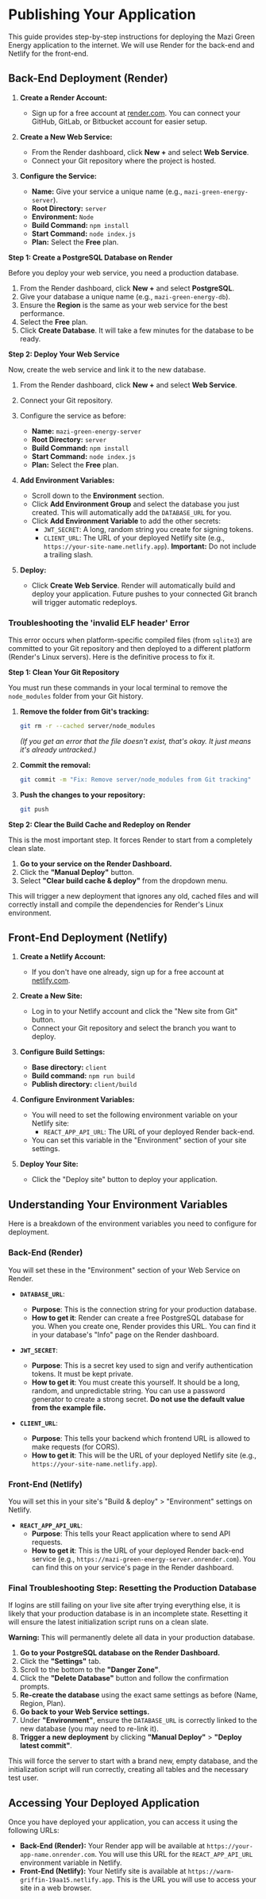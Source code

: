 # Publishing Your Application

This guide provides step-by-step instructions for deploying the Mazi Green Energy application to the internet. We will use Render for the back-end and Netlify for the front-end.

## Back-End Deployment (Render)

1.  **Create a Render Account:**
    *   Sign up for a free account at [render.com](https://render.com/). You can connect your GitHub, GitLab, or Bitbucket account for easier setup.

2.  **Create a New Web Service:**
    *   From the Render dashboard, click **New +** and select **Web Service**.
    *   Connect your Git repository where the project is hosted.

3.  **Configure the Service:**
    *   **Name:** Give your service a unique name (e.g., `mazi-green-energy-server`).
    *   **Root Directory:** `server`
    *   **Environment:** `Node`
    *   **Build Command:** `npm install`
    *   **Start Command:** `node index.js`
    *   **Plan:** Select the **Free** plan.

**Step 1: Create a PostgreSQL Database on Render**

Before you deploy your web service, you need a production database.

1.  From the Render dashboard, click **New +** and select **PostgreSQL**.
2.  Give your database a unique name (e.g., `mazi-green-energy-db`).
3.  Ensure the **Region** is the same as your web service for the best performance.
4.  Select the **Free** plan.
5.  Click **Create Database**. It will take a few minutes for the database to be ready.

**Step 2: Deploy Your Web Service**

Now, create the web service and link it to the new database.

1.  From the Render dashboard, click **New +** and select **Web Service**.
2.  Connect your Git repository.
3.  Configure the service as before:
    *   **Name:** `mazi-green-energy-server`
    *   **Root Directory:** `server`
    *   **Build Command:** `npm install`
    *   **Start Command:** `node index.js`
    *   **Plan:** Select the **Free** plan.

4.  **Add Environment Variables:**
    *   Scroll down to the **Environment** section.
    *   Click **Add Environment Group** and select the database you just created. This will automatically add the `DATABASE_URL` for you.
    *   Click **Add Environment Variable** to add the other secrets:
        *   `JWT_SECRET`: A long, random string you create for signing tokens.
        *   `CLIENT_URL`: The URL of your deployed Netlify site (e.g., `https://your-site-name.netlify.app`). **Important:** Do not include a trailing slash.

5.  **Deploy:**
    *   Click **Create Web Service**. Render will automatically build and deploy your application. Future pushes to your connected Git branch will trigger automatic redeploys.

### Troubleshooting the 'invalid ELF header' Error

This error occurs when platform-specific compiled files (from `sqlite3`) are committed to your Git repository and then deployed to a different platform (Render's Linux servers). Here is the definitive process to fix it.

**Step 1: Clean Your Git Repository**

You must run these commands in your local terminal to remove the `node_modules` folder from your Git history.

1.  **Remove the folder from Git's tracking:**
    ```bash
    git rm -r --cached server/node_modules
    ```
    *(If you get an error that the file doesn't exist, that's okay. It just means it's already untracked.)*

2.  **Commit the removal:**
    ```bash
    git commit -m "Fix: Remove server/node_modules from Git tracking"
    ```

3.  **Push the changes to your repository:**
    ```bash
    git push
    ```

**Step 2: Clear the Build Cache and Redeploy on Render**

This is the most important step. It forces Render to start from a completely clean slate.

1.  **Go to your service on the Render Dashboard.**
2.  Click the **"Manual Deploy"** button.
3.  Select **"Clear build cache & deploy"** from the dropdown menu.

This will trigger a new deployment that ignores any old, cached files and will correctly install and compile the dependencies for Render's Linux environment.

## Front-End Deployment (Netlify)

1.  **Create a Netlify Account:**
    *   If you don't have one already, sign up for a free account at [netlify.com](https://www.netlify.com/).

2.  **Create a New Site:**
    *   Log in to your Netlify account and click the "New site from Git" button.
    *   Connect your Git repository and select the branch you want to deploy.

3.  **Configure Build Settings:**
    *   **Base directory:** `client`
    *   **Build command:** `npm run build`
    *   **Publish directory:** `client/build`

4.  **Configure Environment Variables:**
    *   You will need to set the following environment variable on your Netlify site:
        *   `REACT_APP_API_URL`: The URL of your deployed Render back-end.
    *   You can set this variable in the "Environment" section of your site settings.

5.  **Deploy Your Site:**
    *   Click the "Deploy site" button to deploy your application.

## Understanding Your Environment Variables

Here is a breakdown of the environment variables you need to configure for deployment.

### Back-End (Render)

You will set these in the "Environment" section of your Web Service on Render.

*   **`DATABASE_URL`**:
    *   **Purpose**: This is the connection string for your production database.
    *   **How to get it**: Render can create a free PostgreSQL database for you. When you create one, Render provides this URL. You can find it in your database's "Info" page on the Render dashboard.

*   **`JWT_SECRET`**:
    *   **Purpose**: This is a secret key used to sign and verify authentication tokens. It must be kept private.
    *   **How to get it**: You must create this yourself. It should be a long, random, and unpredictable string. You can use a password generator to create a strong secret. **Do not use the default value from the example file.**

*   **`CLIENT_URL`**:
    *   **Purpose**: This tells your backend which frontend URL is allowed to make requests (for CORS).
    *   **How to get it**: This will be the URL of your deployed Netlify site (e.g., `https://your-site-name.netlify.app`).

### Front-End (Netlify)

You will set this in your site's "Build & deploy" > "Environment" settings on Netlify.

*   **`REACT_APP_API_URL`**:
    *   **Purpose**: This tells your React application where to send API requests.
    *   **How to get it**: This is the URL of your deployed Render back-end service (e.g., `https://mazi-green-energy-server.onrender.com`). You can find this on your service's page in the Render dashboard.


### Final Troubleshooting Step: Resetting the Production Database

If logins are still failing on your live site after trying everything else, it is likely that your production database is in an incomplete state. Resetting it will ensure the latest initialization script runs on a clean slate.

**Warning:** This will permanently delete all data in your production database.

1.  **Go to your PostgreSQL database on the Render Dashboard.**
2.  Click the **"Settings"** tab.
3.  Scroll to the bottom to the **"Danger Zone"**.
4.  Click the **"Delete Database"** button and follow the confirmation prompts.
5.  **Re-create the database** using the exact same settings as before (Name, Region, Plan).
6.  **Go back to your Web Service settings.**
7.  Under **"Environment"**, ensure the `DATABASE_URL` is correctly linked to the new database (you may need to re-link it).
8.  **Trigger a new deployment** by clicking **"Manual Deploy"** > **"Deploy latest commit"**.

This will force the server to start with a brand new, empty database, and the initialization script will run correctly, creating all tables and the necessary test user.

## Accessing Your Deployed Application

Once you have deployed your application, you can access it using the following URLs:

*   **Back-End (Render):** Your Render app will be available at `https://your-app-name.onrender.com`. You will use this URL for the `REACT_APP_API_URL` environment variable in Netlify.
*   **Front-End (Netlify):** Your Netlify site is available at `https://warm-griffin-19aa15.netlify.app`. This is the URL you will use to access your site in a web browser.
